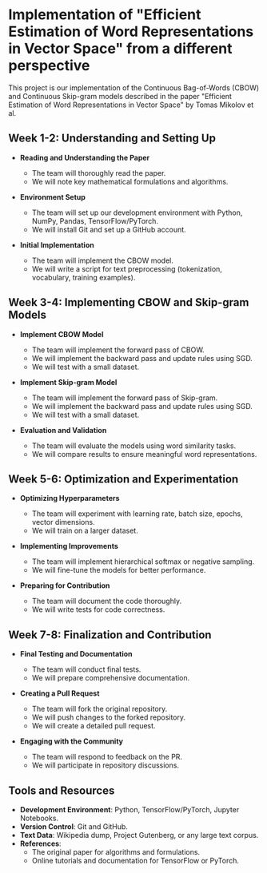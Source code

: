 # Implementation of "Efficient Estimation of Word Representations in Vector Space" from a different perspective 

This project is our implementation of the Continuous Bag-of-Words (CBOW) and Continuous Skip-gram models described in the paper "Efficient Estimation of Word Representations in Vector Space" by Tomas Mikolov et al.


## Week 1-2: Understanding and Setting Up

- **Reading and Understanding the Paper**
  - The team will thoroughly read the paper.
  - We will note key mathematical formulations and algorithms.

- **Environment Setup**
  - The team will set up our development environment with Python, NumPy, Pandas, TensorFlow/PyTorch.
  - We will install Git and set up a GitHub account.

- **Initial Implementation**
  - The team will implement the CBOW model.
  - We will write a script for text preprocessing (tokenization, vocabulary, training examples).

## Week 3-4: Implementing CBOW and Skip-gram Models

- **Implement CBOW Model**
  - The team will implement the forward pass of CBOW.
  - We will implement the backward pass and update rules using SGD.
  - We will test with a small dataset.

- **Implement Skip-gram Model**
  - The team will implement the forward pass of Skip-gram.
  - We will implement the backward pass and update rules using SGD.
  - We will test with a small dataset.

- **Evaluation and Validation**
  - The team will evaluate the models using word similarity tasks.
  - We will compare results to ensure meaningful word representations.

## Week 5-6: Optimization and Experimentation

- **Optimizing Hyperparameters**
  - The team will experiment with learning rate, batch size, epochs, vector dimensions.
  - We will train on a larger dataset.

- **Implementing Improvements**
  - The team will implement hierarchical softmax or negative sampling.
  - We will fine-tune the models for better performance.

- **Preparing for Contribution**
  - The team will document the code thoroughly.
  - We will write tests for code correctness.

## Week 7-8: Finalization and Contribution

- **Final Testing and Documentation**
  - The team will conduct final tests.
  - We will prepare comprehensive documentation.

- **Creating a Pull Request**
  - The team will fork the original repository.
  - We will push changes to the forked repository.
  - We will create a detailed pull request.

- **Engaging with the Community**
  - The team will respond to feedback on the PR.
  - We will participate in repository discussions.

## Tools and Resources

- **Development Environment**: Python, TensorFlow/PyTorch, Jupyter Notebooks.
- **Version Control**: Git and GitHub.
- **Text Data**: Wikipedia dump, Project Gutenberg, or any large text corpus.
- **References**:
  - The original paper for algorithms and formulations.
  - Online tutorials and documentation for TensorFlow or PyTorch.

